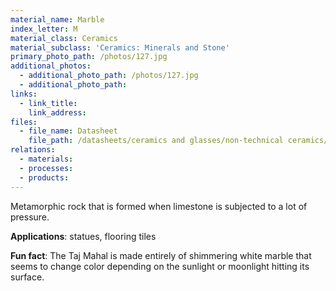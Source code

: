 ```yaml
---
material_name: Marble
index_letter: M
material_class: Ceramics
material_subclass: 'Ceramics: Minerals and Stone'
primary_photo_path: /photos/127.jpg
additional_photos:
  - additional_photo_path: /photos/127.jpg
  - additional_photo_path:
links:
  - link_title:
    link_address:
files:
  - file_name: Datasheet
    file_path: /datasheets/ceramics and glasses/non-technical ceramics/minerals and stone/marble.pdf
relations:
  - materials:
  - processes:
  - products:
---
```



Metamorphic rock that is formed when limestone is subjected to a lot of pressure.

**Applications**: statues, flooring tiles

**Fun fact**: The Taj Mahal is made entirely of shimmering white marble that seems to change color depending on the sunlight or moonlight hitting its surface.
